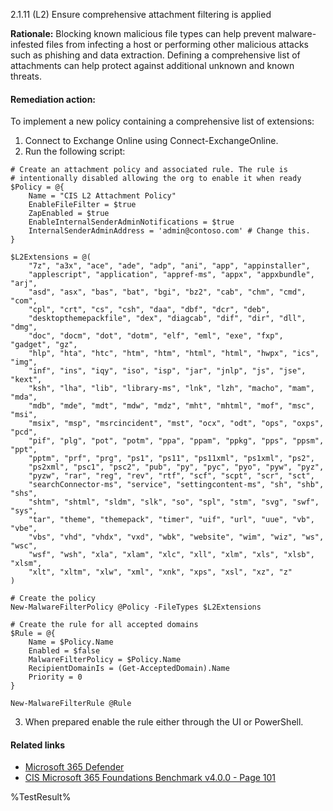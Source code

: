 2.1.11 (L2) Ensure comprehensive attachment filtering is applied

**Rationale:**
Blocking known malicious file types can help prevent malware-infested files from infecting a host or performing other malicious attacks such as phishing and data extraction. Defining a comprehensive list of attachments can help protect against additional unknown and known threats.

#### Remediation action:

To implement a new policy containing a comprehensive list of extensions:
1. Connect to Exchange Online using Connect-ExchangeOnline.
2. Run the following script:
```
# Create an attachment policy and associated rule. The rule is
# intentionally disabled allowing the org to enable it when ready
$Policy = @{
    Name = "CIS L2 Attachment Policy"
    EnableFileFilter = $true
    ZapEnabled = $true
    EnableInternalSenderAdminNotifications = $true
    InternalSenderAdminAddress = 'admin@contoso.com' # Change this.
}

$L2Extensions = @(
    "7z", "a3x", "ace", "ade", "adp", "ani", "app", "appinstaller",
    "applescript", "application", "appref-ms", "appx", "appxbundle", "arj",
    "asd", "asx", "bas", "bat", "bgi", "bz2", "cab", "chm", "cmd", "com",
    "cpl", "crt", "cs", "csh", "daa", "dbf", "dcr", "deb",
    "desktopthemepackfile", "dex", "diagcab", "dif", "dir", "dll", "dmg",
    "doc", "docm", "dot", "dotm", "elf", "eml", "exe", "fxp", "gadget", "gz",
    "hlp", "hta", "htc", "htm", "htm", "html", "html", "hwpx", "ics", "img",
    "inf", "ins", "iqy", "iso", "isp", "jar", "jnlp", "js", "jse", "kext",
    "ksh", "lha", "lib", "library-ms", "lnk", "lzh", "macho", "mam", "mda",
    "mdb", "mde", "mdt", "mdw", "mdz", "mht", "mhtml", "mof", "msc", "msi",
    "msix", "msp", "msrcincident", "mst", "ocx", "odt", "ops", "oxps", "pcd",
    "pif", "plg", "pot", "potm", "ppa", "ppam", "ppkg", "pps", "ppsm", "ppt",
    "pptm", "prf", "prg", "ps1", "ps11", "ps11xml", "ps1xml", "ps2",
    "ps2xml", "psc1", "psc2", "pub", "py", "pyc", "pyo", "pyw", "pyz",
    "pyzw", "rar", "reg", "rev", "rtf", "scf", "scpt", "scr", "sct",
    "searchConnector-ms", "service", "settingcontent-ms", "sh", "shb", "shs",
    "shtm", "shtml", "sldm", "slk", "so", "spl", "stm", "svg", "swf", "sys",
    "tar", "theme", "themepack", "timer", "uif", "url", "uue", "vb", "vbe",
    "vbs", "vhd", "vhdx", "vxd", "wbk", "website", "wim", "wiz", "ws", "wsc",
    "wsf", "wsh", "xla", "xlam", "xlc", "xll", "xlm", "xls", "xlsb", "xlsm",
    "xlt", "xltm", "xlw", "xml", "xnk", "xps", "xsl", "xz", "z"
)

# Create the policy
New-MalwareFilterPolicy @Policy -FileTypes $L2Extensions

# Create the rule for all accepted domains
$Rule = @{
    Name = $Policy.Name
    Enabled = $false
    MalwareFilterPolicy = $Policy.Name
    RecipientDomainIs = (Get-AcceptedDomain).Name
    Priority = 0
}

New-MalwareFilterRule @Rule
```
3. When prepared enable the rule either through the UI or PowerShell.

#### Related links

* [Microsoft 365 Defender](https://security.microsoft.com)
* [CIS Microsoft 365 Foundations Benchmark v4.0.0 - Page 101](https://www.cisecurity.org/benchmark/microsoft_365)

<!--- Results --->
%TestResult%